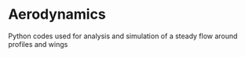 # Aerodynamics
Python codes used for analysis and simulation of a steady flow around profiles and wings
